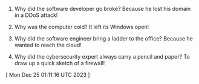  
1. Why did the software developer go broke? Because he lost his domain in a DDoS attack!

2. Why was the computer cold? It left its Windows open!

3. Why did the software engineer bring a ladder to the office? Because he wanted to reach the cloud!

4. Why did the cybersecurity expert always carry a pencil and paper? To draw up a quick sketch of a firewall!
 
[ 
Mon Dec 25 01:11:16 UTC 2023
 ]
